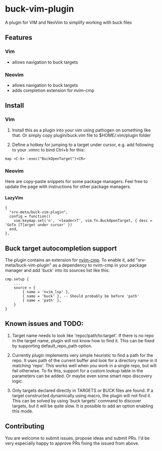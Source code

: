 # buck-vim-plugin

A plugin for VIM and NeoVim to simplify working with buck files

## Features

### Vim

- allows navigation to buck targets

### Neovim

- allows navigation to buck targets
- adds completion extension for nvim-cmp

## Install

### Vim

1. Install this as a plugin into your vim using pathogen on something like that. Or simply copy plugin/buck.vim file to $HOME/.vim/plugin folder

2. Define a hotkey for jumping to a target under cursor, e.g. add following to your .vimrc to bind Ctrl+b for this:

`map <C-b> :exec("BuckOpenTarget")<CR>`

### Neovim

Here are copy-paste snippets for some package managers. Feel free to update the page with instructions for other package managers.
#### LazyVim
```
{
  "srv-meta/buck-vim-plugin",
  config = function()
    vim.keymap.set('n', '<leader>T', vim.fn.BuckOpenTarget, { desc = 'GoTo [T]arget under cursor' })
  end,
},
```


## Buck target autocompletion support
The plugin contains an extension for [nvim-cmp](https://github.com/hrsh7th/nvim-cmp). To enable it, add "srv-meta/buck-vim-plugin" as a dependency to nvim-cmp in your package manager and add 'buck' into its sources list like this:
```
cmp.setup {
    ...
    source = {
        { name = 'nvim_lsp' },
        { name = 'buck' }, -- Should probably be before 'path'
        { name = 'path' },
    }
}
```


## Known issues and TODO:

1. Target name needs to look like 'repo//path/to:target'. If there is no repo in the target name, plugin will not know how to find it. This can be fixed by supporting default_repo_path option.

2. Currently plugin implements very simple heuristic to find a path for the repo. It uses path of the current buffer and look for a directory name in it matching 'repo'. This works well when you work in a single repo, but will fail otherwise. To fix this, support for a custom lookup table in the parameters can be added. Or maybe even some smart repo discovery logic.

3. Only targets declared directly in TARGETS or BUCK files are found. If a target constructed dynamically using macro, the plugin will not find it. This can be solved by using 'buck targets' command to discover targets, but it will be quite slow. It is possible to add an option enabling this mode.

## Contributing

You are welcome to submit issues, propose ideas and submit PRs. I'd be very especially happy to approve PRs fixing the issued from above. 
